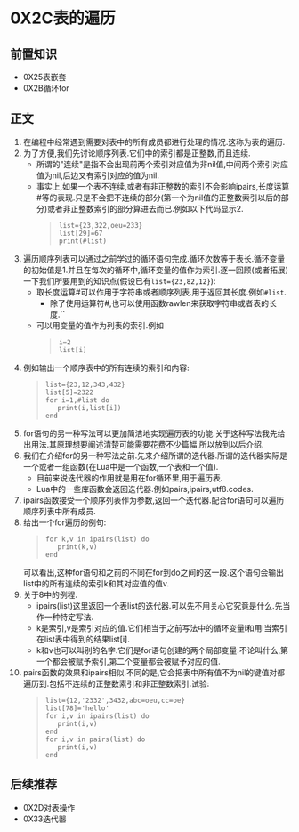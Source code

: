# 0X2C表的遍历
## 前置知识
* 0X25表嵌套
* 0X2B循环for
## 正文
1. 在编程中经常遇到需要对表中的所有成员都进行处理的情况.这称为表的遍历.
2. 为了方便,我们先讨论顺序列表.它们中的索引都是正整数,而且连续.
    * 所谓的"连续"是指不会出现前两个索引对应值为非nil值,中间两个索引对应值为nil,后边又有索引对应的值为nil.
    * 事实上,如果一个表不连续,或者有非正整数的索引不会影响ipairs,长度运算#等的表现.只是不会把不连续的部分(第一个为nil值的正整数索引以后的部分)或者非正整数索引的部分算进去而已.例如以下代码显示2.
        >```
        >list={23,322,oeu=233}
        >list[29]=67
        >print(#list)
        >```
3. 遍历顺序列表可以通过之前学过的循环语句完成.循环次数等于表长.循环变量的初始值是1.并且在每次的循环中,循环变量的值作为索引.逐一回顾(或者拓展)一下我们所要用到的知识点(假设已有`list={23,82,12}`):
    * 取长度运算#可以作用于字符串或者顺序列表.用于返回其长度.例如`#list`.
        + 除了使用运算符#,也可以使用函数rawlen来获取字符串或者表的长度.``
    * 可以用变量的值作为列表的索引.例如
        >```
        >i=2
        >list[i]
        >```
4. 例如输出一个顺序表中的所有连续的索引和内容:
    >```
    >list={23,12,343,432}
    >list[5]=2322
    >for i=1,#list do 
    >    print(i,list[i])
    >end
    >```
5. for语句的另一种写法可以更加简洁地实现遍历表的功能.关于这种写法我先给出用法.其原理想要阐述清楚可能需要花费不少篇幅.所以放到以后介绍.
6. 我们在介绍for的另一种写法之前.先来介绍所谓的迭代器.所谓的迭代器实际是一个或者一组函数(在Lua中是一个函数,一个表和一个值).
    * 目前来说迭代器的作用就是用在for循环里,用于遍历表.
    * Lua中的一些库函数会返回迭代器.例如pairs,ipairs,utf8.codes.
7. ipairs函数接受一个顺序列表作为参数,返回一个迭代器.配合for语句可以遍历顺序列表中所有成员.
8. 给出一个for遍历的例句:
    >```
    >for k,v in ipairs(list) do 
    >    print(k,v)
    >end
    >```
    可以看出,这种for语句和之前的不同在for到do之间的这一段.这个语句会输出list中的所有连续的索引k和其对应值的值v.
9. 关于8中的例程.
    * ipairs(list)这里返回一个表list的迭代器.可以先不用关心它究竟是什么.先当作一种特定写法.
    * k是索引,v是索引对应的值.它们相当于之前写法中的循环变量i和用i当索引在list表中得到的结果list[i].
    * k和v也可以叫别的名字.它们是for语句创建的两个局部变量.不论叫什么,第一个都会被赋予索引,第二个变量都会被赋予对应的值.
10. pairs函数的效果和ipairs相似.不同的是,它会把表中所有值不为nil的键值对都遍历到.包括不连续的正整数索引和非正整数索引.试验:
    >```
    >list={12,'2332',3432,abc=oeu,cc=oe}
    >list[78]='hello'
    >for i,v in ipairs(list) do
    >    print(i,v)
    >end
    >for i,v in pairs(list) do
    >    print(i,v)
    >end
    >```

## 后续推荐

* 0X2D对表操作
* 0X33迭代器